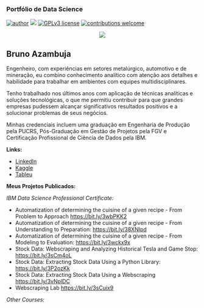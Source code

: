### Portfólio de Data Science
[![author](https://img.shields.io/badge/author-brunoazambuja-red.svg)](https://www.linkedin.com/in/brunoazambuja) [![](https://img.shields.io/badge/python-3.5+-blue.svg)](https://www.python.org/downloads/release/python-365/) [![GPLv3 license](https://img.shields.io/badge/License-GPLv3-blue.svg)](http://perso.crans.org/besson/LICENSE.html) [![contributions welcome](https://img.shields.io/badge/contributions-welcome-brightgreen.svg?style=flat)](https://github.com/brunoazambuja)

<p align="center">
  <img src="https://github.com/BrunoAzambuja/template_portfolio/blob/main/banner.jpg" >
</p>

## Bruno Azambuja

Engenheiro, com experiências em setores metalúrgico, automotivo e de mineração, eu combino conhecimento analítico com atenção aos detalhes e habilidade para trabalhar em ambientes com equipes multidisciplinares.

Tenho trabalhado nos últimos anos com aplicação de técnicas analíticas e soluções tecnológicas, o que me permitiu contribuir para que grandes empresas pudessem alcançar significativos resultados positivos e a solucionar problemas de seus negócios.

Minhas credenciais incluem uma graduação em Engenharia de Produção pela PUCRS, Pós-Graduação em Gestão de Projetos pela FGV e Certificação Profissional de Ciência de Dados pela IBM.

**Links:**
* [LinkedIn](https://www.linkedin.com/in/brunoazambuja)
* [Kaggle](https://www.kaggle.com/brunoazambuja)
* [Tableu](https://public.tableau.com/app/profile/bruno.azambuja)



**Meus Projetos Publicados:**

*IBM Data Science Professional Certificate:*
* Automatization of determining the cuisine of a given recipe - From Problem to Approach https://bit.ly/3wbPKK2
* Automatization of determining the cuisine of a given recipe - From Understanding to Preparation: https://bit.ly/38XNIpd
* Automatization of determining the cuisine of a given recipe - From Modeling to Evaluation: https://bit.ly/3wckx9x
* Stock Data: Webscraping and Analyzing Historical Tesla and Game Stop: https://bit.ly/3sCm4oL
* Stock Data: Extracting Stock Data Using a Python Library: https://bit.ly/3P2ozKk
* Stock Data: Extracting Stock Data Using a Webscraping https://bit.ly/3vNplDC
* Webscraping Lab https://bit.ly/3sCuix9

*Other Courses:*
